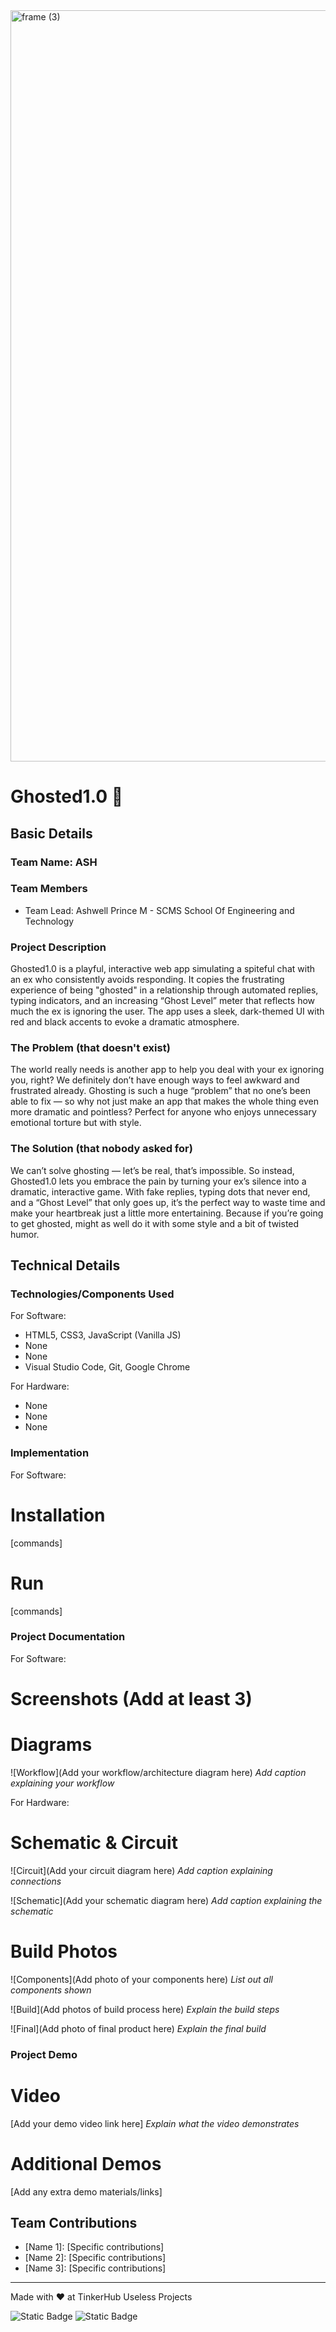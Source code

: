 <img width="3188" height="1202" alt="frame (3)" src="https://github.com/user-attachments/assets/517ad8e9-ad22-457d-9538-a9e62d137cd7" />


# Ghosted1.0 🎯


## Basic Details
### Team Name: ASH

### Team Members
- Team Lead: Ashwell Prince M - SCMS School Of Engineering and Technology

### Project Description
Ghosted1.0 is a playful, interactive web app simulating a spiteful chat with an ex who consistently avoids responding. It copies the frustrating experience of being "ghosted" in a relationship through automated replies, typing indicators, and an increasing “Ghost Level” meter that reflects how much the ex is ignoring the user. The app uses a sleek, dark-themed UI with red and black accents to evoke a dramatic atmosphere.


### The Problem (that doesn't exist)
The world really needs is another app to help you deal with your ex ignoring you, right? We definitely don’t have enough ways to feel awkward and frustrated already. Ghosting is such a huge “problem” that no one’s been able to fix — so why not just make an app that makes the whole thing even more dramatic and pointless? Perfect for anyone who enjoys unnecessary emotional torture but with style.

### The Solution (that nobody asked for)
We can’t solve ghosting — let’s be real, that’s impossible. So instead, Ghosted1.0 lets you embrace the pain by turning your ex’s silence into a dramatic, interactive game. With fake replies, typing dots that never end, and a “Ghost Level” that only goes up, it’s the perfect way to waste time and make your heartbreak just a little more entertaining. Because if you’re going to get ghosted, might as well do it with some style and a bit of twisted humor.

## Technical Details
### Technologies/Components Used
For Software:
- HTML5, CSS3, JavaScript (Vanilla JS)
- None
- None
- Visual Studio Code, Git, Google Chrome

For Hardware:
- None
- None
- None

### Implementation
For Software:
# Installation
[commands]

# Run
[commands]

### Project Documentation
For Software:

# Screenshots (Add at least 3)




# Diagrams
![Workflow](Add your workflow/architecture diagram here)
*Add caption explaining your workflow*

For Hardware:

# Schematic & Circuit
![Circuit](Add your circuit diagram here)
*Add caption explaining connections*

![Schematic](Add your schematic diagram here)
*Add caption explaining the schematic*

# Build Photos
![Components](Add photo of your components here)
*List out all components shown*

![Build](Add photos of build process here)
*Explain the build steps*

![Final](Add photo of final product here)
*Explain the final build*

### Project Demo
# Video
[Add your demo video link here]
*Explain what the video demonstrates*

# Additional Demos
[Add any extra demo materials/links]

## Team Contributions
- [Name 1]: [Specific contributions]
- [Name 2]: [Specific contributions]
- [Name 3]: [Specific contributions]

---
Made with ❤️ at TinkerHub Useless Projects 

![Static Badge](https://img.shields.io/badge/TinkerHub-24?color=%23000000&link=https%3A%2F%2Fwww.tinkerhub.org%2F)
![Static Badge](https://img.shields.io/badge/UselessProjects--25-25?link=https%3A%2F%2Fwww.tinkerhub.org%2Fevents%2FQ2Q1TQKX6Q%2FUseless%2520Projects)

